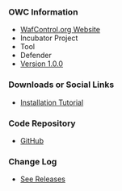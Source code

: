 ### OWC Information
* [WafControl.org Website](https://wafcontrol.org)
* <i class="fas fa-seedling" style="color:#2ADA08;"></i> Incubator Project
* <i class="fas fa-tools" style="color:#233e81;"></i> Tool
* <i class="fas fa-shield-alt" style="color:#233e81;"></i> Defender
* [Version 1.0.0](https://github.com/wafcontrol/wafcontrol/releases/tag/v1.0.0)

### Downloads or Social Links
* [Installation Tutorial](https://wafcontrol.org/docs)

### Code Repository
* [GitHub](https://github.com/wafcontrol/wafcontrol/)


### Change Log
* [See Releases](https://github.com/wafcontrol/wafcontrol/releases)

